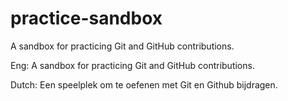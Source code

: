 # practice-sandbox
A sandbox for practicing Git and GitHub contributions.

Eng: A sandbox for practicing Git and GitHub contributions.

Dutch: Een speelplek om te oefenen met Git en Github bijdragen.
